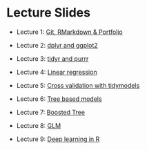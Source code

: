 # Lecture Slides

-   Lecture 1: [Git, RMarkdown & Portfolio](lecture/lec1.html)

-   Lecture 2: [dplyr and
    ggplot2](https://issactoast.github.io/predictivemodeling-with-r/lecture/lec2.html)

-   Lecture 3: [tidyr and
    purrr](https://issactoast.github.io/predictivemodeling-with-r/lecture/lec3.html)

-   Lecture 4: [Linear
    regression](https://issactoast.github.io/predictivemodeling-with-r/lecture/lec4.html)

-   Lecture 5: [Cross validation with
    tidymodels](https://issactoast.github.io/predictivemodeling-with-r/lecture/lec5.html)

-   Lecture 6: [Tree based
    models](https://issactoast.github.io/predictivemodeling-with-r/lecture/lec6.html)

-   Lecture 7: [Boosted
    Tree](https://issactoast.github.io/predictivemodeling-with-r/lecture/lec7.html)

-   Lecture 8:
    [GLM](https://issactoast.github.io/predictivemodeling-with-r/lecture/lec8.html)

-   Lecture 9: [Deep learning in
    R](https://issactoast.github.io/predictivemodeling-with-r/lecture/lec9.html)
